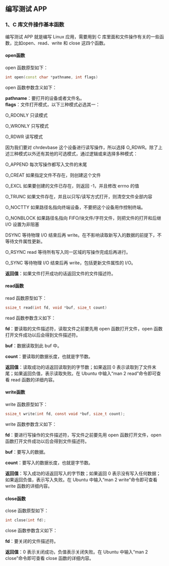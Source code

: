## 编写测试 APP

### 1、C 库文件操作基本函数

编写测试 APP 就是编写 Linux 应用，需要用到 C 库里面和文件操作有关的一些函数，比如open、read、write 和 close 这四个函数。

#### open函数
open 函数原型如下：

```cpp
int open(const char *pathname, int flags)
```

open 函数参数含义如下：

**pathname**：要打开的设备或者文件名。  
**flags**：文件打开模式，以下三种模式必选其一：  

O_RDONLY  只读模式  

O_WRONLY	只写模式  

O_RDWR	读写模式  

因为我们要对 chrdevbase 这个设备进行读写操作，所以选择 O_RDWR。除了上述三种模式以外还有其他的可选模式，通过逻辑或来选择多种模式：  

O_APPEND  每次写操作都写入文件的末尾  

O_CREAT  如果指定文件不存在，则创建这个文件  

O_EXCL  如果要创建的文件已存在，则返回 -1，并且修改 errno 的值  

O_TRUNC  如果文件存在，并且以只写/读写方式打开，则清空文件全部内容  

O_NOCTTY  如果路径名指向终端设备，不要把这个设备用作控制终端。  

O_NONBLOCK  如果路径名指向 FIFO/块文件/字符文件，则把文件的打开和后继I/O 设置为非阻塞  

DSYNC  等待物理 I/O 结束后再 write。在不影响读取新写入的数据的前提下，不等待文件属性更新。  

O_RSYNC  read 等待所有写入同一区域的写操作完成后再进行。  

O_SYNC  等待物理 I/O 结束后再 write，包括更新文件属性的 I/O。  

**返回值**：如果文件打开成功的话返回文件的文件描述符。  


#### read函数
read 函数原型如下：  

```c
ssize_t read(int fd, void *buf, size_t count)
```
read 函数参数含义如下：  

**fd**：要读取的文件描述符，读取文件之前要先用 open 函数打开文件，open 函数打开文件成功以后会得到文件描述符。  

**buf**：数据读取到此 buf 中。  

**count**：要读取的数据长度，也就是字节数。  

**返回值**：读取成功的话返回读取到的字节数；如果返回 0 表示读取到了文件末尾；如果返回负值，表示读取失败。在 Ubuntu 中输入“man 2 read”命令即可查看 read 函数的详细内容。  


#### write函数
write 函数原型如下：
```c
ssize_t write(int fd, const void *buf, size_t count);
```

write 函数参数含义如下：  

**fd**：要进行写操作的文件描述符，写文件之前要先用 open 函数打开文件，open 函数打开文件成功以后会得到文件描述符。  

**buf**：要写入的数据。  

**count**：要写入的数据长度，也就是字节数。 

**返回值**：写入成功的话返回写入的字节数；如果返回 0 表示没有写入任何数据；如果返回负值，表示写入失败。在 Ubuntu 中输入“man 2 write”命令即可查看 write 函数的详细内容。  


#### close函数
close 函数原型如下：  

```c
int close(int fd);
```

close 函数参数含义如下：  

**fd**：要关闭的文件描述符。  

**返回值**：0 表示关闭成功，负值表示关闭失败。在 Ubuntu 中输入“man 2 close”命令即可查看 close 函数的详细内容。
